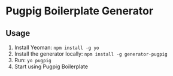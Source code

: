 Pugpig Boilerplate Generator
========================================

Usage
---------------

1. Install Yeoman: `npm install -g yo`
2. Install the generator locally: `npm install -g generator-pugpig`
3. Run: `yo pugpig`
4. Start using Pugpig Boilerplate


